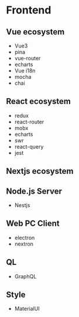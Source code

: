# Frontend

## Vue ecosystem
- Vue3
- pina
- vue-router
- echarts
- Vue i18n
- mocha
- chai

## React ecosystem
- redux
- react-router
- mobx
- echarts
- swr
- react-query
- jest

## Nextjs ecosystem

## Node.js Server
- Nestjs

## Web PC Client
- electron
- nextron

## QL
- GraphQL

## Style
- MaterialUI
